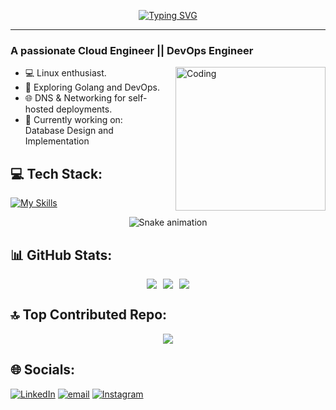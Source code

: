 <p align="center">
  <a href="https://git.io/typing-svg">
    <img src="https://readme-typing-svg.demolab.com/?font=Righteous&size=35&pause=130&center=true&vCenter=true&width=500&height=70&duration=3000&lines=Hello+guys;I+am+Dheeraj+Jain" alt="Typing SVG" />
  </a>
</p>

---

<h3><strong>A passionate Cloud Engineer || DevOps Engineer</strong></h3>
<img align="right" alt="Coding" width="240" src="https://shorturl.bz/wlx" style="height: 230px; object-fit: cover; margin-left: 20px;" />

- 💻 Linux enthusiast.
- 🔭 Exploring Golang and DevOps.
- 🌐 DNS & Networking for self-hosted deployments.
- 🌱 Currently working on: Database Design and Implementation
  

## 💻 Tech Stack:
[![My Skills](https://skillicons.dev/icons?i=cpp,go,linux,bash,azure,docker,kubernetes,ansible,grafana,jenkins,terraform,git,kafka,postman,prometheus,openstack,cloudflare,vercel,html,css,js,nextjs,nodejs,react,vscode,neovim,androidstudio,eclipse,ps)](https://skillicons.dev)

<div align="center" hide_border=false>
  <img src="https://profile-readme-generator.com/assets/snake.svg" alt="Snake animation" />
</div>

## 📊 GitHub Stats:
<div align="center" style="display: flex; justify-content: center; flex-wrap: wrap; gap: 10px;">
  <img src="https://github-readme-stats.vercel.app/api?username=iamdheerajjain&theme=blue_navy&hide_border=false&include_all_commits=true&count_private=true&custom_title=GitHub%20Stats&card_width=500" />
  <img src="https://nirzak-streak-stats.vercel.app/?user=iamdheerajjain&theme=blue_navy&hide_border=false&card_width=500" />
  <img src="https://github-readme-stats.vercel.app/api/top-langs/?username=iamdheerajjain&theme=blue_navy&hide_border=flase&layout=compact&langs_count=6&card_width=500" />
</div>

## 🔝 Top Contributed Repo:
<div align="center">
 <img src="https://github-contributor-stats.vercel.app/api?username=iamdheerajjain&limit=5&theme=blue_navy&combine_all_yearly_contributions=true" />
</div>

## 🌐 Socials:
[![LinkedIn](https://img.shields.io/badge/LinkedIn-%230077B5.svg?logo=linkedin&logoColor=white)](https://linkedin.com/in/iamdheerajjain)
[![email](https://img.shields.io/badge/Email-D14836?logo=gmail&logoColor=white)](mailto:djprakul2004@gmail.com)
[![Instagram](https://img.shields.io/badge/Instagram-%23E4405F.svg?logo=Instagram&logoColor=white)](https://instagram.com/dj_prakul_2004) 
